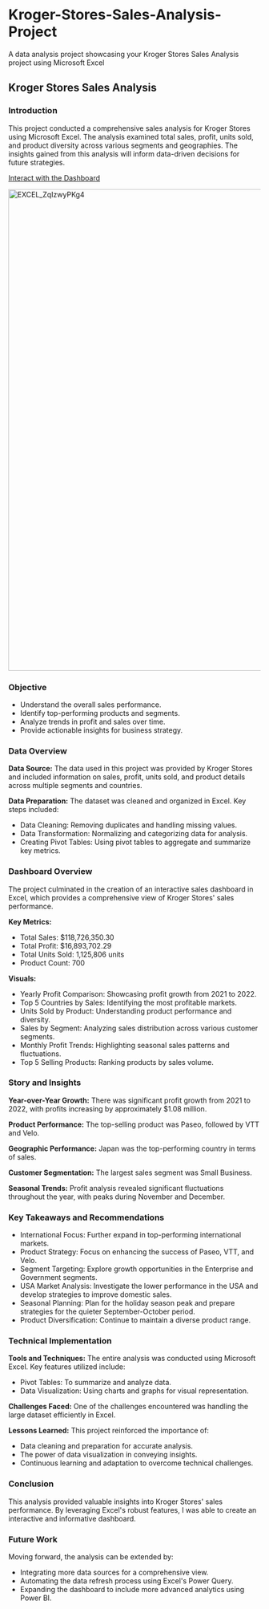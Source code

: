 # Kroger-Stores-Sales-Analysis-Project
A data analysis project showcasing your Kroger Stores Sales Analysis project using Microsoft Excel

## Kroger Stores Sales Analysis

### Introduction
This project conducted a comprehensive sales analysis for Kroger Stores using Microsoft Excel. The analysis examined total sales, profit, units sold, and product diversity across various segments and geographies. The insights gained from this analysis will inform data-driven decisions for future strategies.

[Interact with the Dashboard](https://1drv.ms/x/s!AqF4PswXQc3KyXSh1HNaXunswQfN?e=T4mhFx)

<img width="960" alt="EXCEL_ZqIzwyPKg4" src="https://github.com/user-attachments/assets/63dac55e-d0ac-40fa-804a-1fae86988146">

### Objective
* Understand the overall sales performance.
* Identify top-performing products and segments.
* Analyze trends in profit and sales over time.
* Provide actionable insights for business strategy.

### Data Overview
**Data Source:** The data used in this project was provided by Kroger Stores and included information on sales, profit, units sold, and product details across multiple segments and countries.

**Data Preparation:** The dataset was cleaned and organized in Excel. Key steps included:
* Data Cleaning: Removing duplicates and handling missing values.
* Data Transformation: Normalizing and categorizing data for analysis.
* Creating Pivot Tables: Using pivot tables to aggregate and summarize key metrics.

### Dashboard Overview
The project culminated in the creation of an interactive sales dashboard in Excel, which provides a comprehensive view of Kroger Stores' sales performance.

**Key Metrics:**
* Total Sales: $118,726,350.30
* Total Profit: $16,893,702.29
* Total Units Sold: 1,125,806 units
* Product Count: 700

**Visuals:**
* Yearly Profit Comparison: Showcasing profit growth from 2021 to 2022.
* Top 5 Countries by Sales: Identifying the most profitable markets.
* Units Sold by Product: Understanding product performance and diversity.
* Sales by Segment: Analyzing sales distribution across various customer segments.
* Monthly Profit Trends: Highlighting seasonal sales patterns and fluctuations.
* Top 5 Selling Products: Ranking products by sales volume.

### Story and Insights
**Year-over-Year Growth:** There was significant profit growth from 2021 to 2022, with profits increasing by approximately $1.08 million.

**Product Performance:** The top-selling product was Paseo, followed by VTT and Velo.

**Geographic Performance:** Japan was the top-performing country in terms of sales.

**Customer Segmentation:** The largest sales segment was Small Business.

**Seasonal Trends:** Profit analysis revealed significant fluctuations throughout the year, with peaks during November and December.

### Key Takeaways and Recommendations
* International Focus: Further expand in top-performing international markets.
* Product Strategy: Focus on enhancing the success of Paseo, VTT, and Velo.
* Segment Targeting: Explore growth opportunities in the Enterprise and Government segments.
* USA Market Analysis: Investigate the lower performance in the USA and develop strategies to improve domestic sales.
* Seasonal Planning: Plan for the holiday season peak and prepare strategies for the quieter September-October period.
* Product Diversification: Continue to maintain a diverse product range.

### Technical Implementation
**Tools and Techniques:** The entire analysis was conducted using Microsoft Excel. Key features utilized include:
* Pivot Tables: To summarize and analyze data.
* Data Visualization: Using charts and graphs for visual representation.


**Challenges Faced:** One of the challenges encountered was handling the large dataset efficiently in Excel.

**Lessons Learned:** This project reinforced the importance of:
* Data cleaning and preparation for accurate analysis.
* The power of data visualization in conveying insights.
* Continuous learning and adaptation to overcome technical challenges.

### Conclusion
This analysis provided valuable insights into Kroger Stores' sales performance. By leveraging Excel's robust features, I was able to create an interactive and informative dashboard.

### Future Work
Moving forward, the analysis can be extended by:
* Integrating more data sources for a comprehensive view.
* Automating the data refresh process using Excel's Power Query.
* Expanding the dashboard to include more advanced analytics using Power BI.
